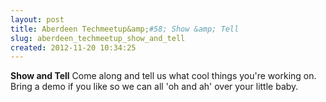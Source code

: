 ```yaml
---
layout: post
title: Aberdeen Techmeetup&amp;#58; Show &amp; Tell
slug: aberdeen_techmeetup_show_and_tell
created: 2012-11-20 10:34:25
---
```


<b>Show and Tell</b>
Come along and tell us what cool things you're working on. Bring a demo if you like so we can all 'oh and ah' over your little baby.